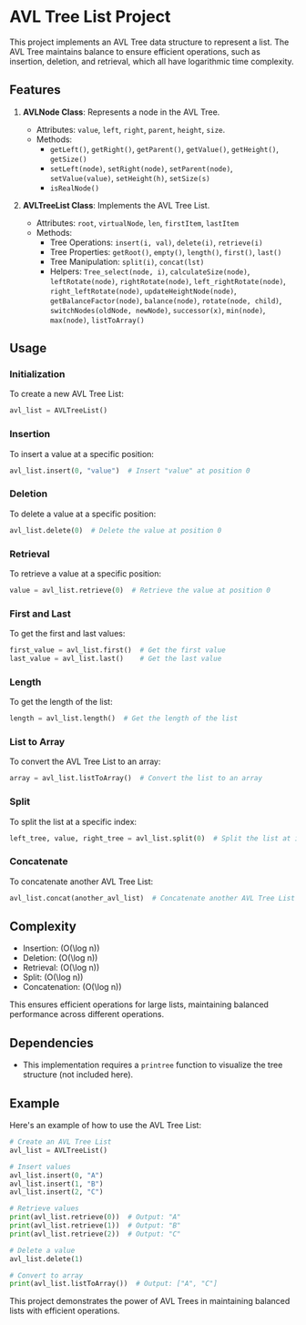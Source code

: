 # AVL Tree List Project

This project implements an AVL Tree data structure to represent a list. The AVL Tree maintains balance to ensure efficient operations, such as insertion, deletion, and retrieval, which all have logarithmic time complexity.

## Features

1. **AVLNode Class**: Represents a node in the AVL Tree.
    - Attributes: `value`, `left`, `right`, `parent`, `height`, `size`.
    - Methods: 
        - `getLeft()`, `getRight()`, `getParent()`, `getValue()`, `getHeight()`, `getSize()`
        - `setLeft(node)`, `setRight(node)`, `setParent(node)`, `setValue(value)`, `setHeight(h)`, `setSize(s)`
        - `isRealNode()`

2. **AVLTreeList Class**: Implements the AVL Tree List.
    - Attributes: `root`, `virtualNode`, `len`, `firstItem`, `lastItem`
    - Methods:
        - Tree Operations: `insert(i, val)`, `delete(i)`, `retrieve(i)`
        - Tree Properties: `getRoot()`, `empty()`, `length()`, `first()`, `last()`
        - Tree Manipulation: `split(i)`, `concat(lst)`
        - Helpers: `Tree_select(node, i)`, `calculateSize(node)`, `leftRotate(node)`, `rightRotate(node)`, `left_rightRotate(node)`, `right_leftRotate(node)`, `updateHeightNode(node)`, `getBalanceFactor(node)`, `balance(node)`, `rotate(node, child)`, `switchNodes(oldNode, newNode)`, `successor(x)`, `min(node)`, `max(node)`, `listToArray()`

## Usage

### Initialization

To create a new AVL Tree List:

```python
avl_list = AVLTreeList()
```

### Insertion

To insert a value at a specific position:

```python
avl_list.insert(0, "value")  # Insert "value" at position 0
```

### Deletion

To delete a value at a specific position:

```python
avl_list.delete(0)  # Delete the value at position 0
```

### Retrieval

To retrieve a value at a specific position:

```python
value = avl_list.retrieve(0)  # Retrieve the value at position 0
```

### First and Last

To get the first and last values:

```python
first_value = avl_list.first()  # Get the first value
last_value = avl_list.last()    # Get the last value
```

### Length

To get the length of the list:

```python
length = avl_list.length()  # Get the length of the list
```

### List to Array

To convert the AVL Tree List to an array:

```python
array = avl_list.listToArray()  # Convert the list to an array
```

### Split

To split the list at a specific index:

```python
left_tree, value, right_tree = avl_list.split(0)  # Split the list at index 0
```

### Concatenate

To concatenate another AVL Tree List:

```python
avl_list.concat(another_avl_list)  # Concatenate another AVL Tree List
```

## Complexity

- Insertion: \(O(\log n)\)
- Deletion: \(O(\log n)\)
- Retrieval: \(O(\log n)\)
- Split: \(O(\log n)\)
- Concatenation: \(O(\log n)\)

This ensures efficient operations for large lists, maintaining balanced performance across different operations.

## Dependencies

- This implementation requires a `printree` function to visualize the tree structure (not included here).

## Example

Here's an example of how to use the AVL Tree List:

```python
# Create an AVL Tree List
avl_list = AVLTreeList()

# Insert values
avl_list.insert(0, "A")
avl_list.insert(1, "B")
avl_list.insert(2, "C")

# Retrieve values
print(avl_list.retrieve(0))  # Output: "A"
print(avl_list.retrieve(1))  # Output: "B"
print(avl_list.retrieve(2))  # Output: "C"

# Delete a value
avl_list.delete(1)

# Convert to array
print(avl_list.listToArray())  # Output: ["A", "C"]
```

This project demonstrates the power of AVL Trees in maintaining balanced lists with efficient operations.